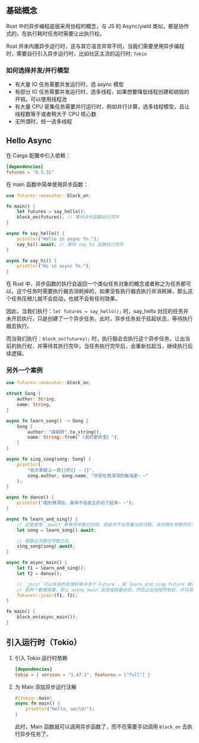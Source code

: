 ## 基础概念

Rust 中的异步编程底层采用协程的概念，与 JS 的 Async/yield 类似，都是协作式的，在执行耗时任务时需要让出执行权。

Rust 并未内置异步运行时，这与其它语言非常不同，当我们需要使用异步编程时，需要自行引入异步运行时，比如社区主流的运行时: `Tokio`

### 如何选择并发/并行模型

- 有大量 IO 任务需要并发运行时，选 async 模型
- 有部分 IO 任务需要并发运行时，选多线程，如果想要降低线程创建和销毁的开销，可以使用线程池
- 有大量 CPU 密集任务需要并行运行时，例如并行计算，选多线程模型，且让线程数等于或者稍大于 CPU 核心数
- 无所谓时，统一选多线程

## Hello Async

在 Cargo 配置中引入依赖：

```toml
[dependencies]
futures = "0.3.31"
```

在 main 函数中简单使用异步函数：

```rust
use futures::executor::block_on;

fn main() {
    let futures = say_hello();
    block_on(futures); // 等待异步函数执行完毕
}

async fn say_hello() {
    println!("Hello in async fn.");
    say_hi().await; // 等待 say_hi 函数执行完毕
}

async fn say_hi() {
    println!("Hi in async fn.");
}

```

在 Rust 中，异步函数的执行会返回一个类似任务对象的概念或者称之为任务都可以，这个任务时需要执行器去消耗掉的，如果没有执行器去执行并消耗掉，那么这个任务压根儿就不会启动，也就不会有任何效果。

因此，当我们执行：`let futures = say_hello();` 时，say_hello 对应的任务并未开启执行，只是创建了一个异步任务，此时，异步任务处于挂起状态，等待执行器去执行。

而当我们执行：`block_on(futures);` 时，执行器会去执行这个异步任务，让出当前的执行权，并等待其执行完毕，当任务执行完毕后，会重新拉起当，继续执行后续逻辑。

### 另外一个案例

```rust
use futures::executor::block_on;

struct Song {
    author: String,
    name: String,
}

async fn learn_song() -> Song {
    Song {
        author: "曲婉婷".to_string(),
        name: String::from("《我的歌声里》"),
    }
}

async fn sing_song(song: Song) {
    println!(
        "给大家献上一首{}的{} ~ {}",
        song.author, song.name, "你存在我深深的脑海里~ ~"
    );
}

async fn dance() {
    println!("唱到情深处，身体不由自主的动了起来~ ~");
}

async fn learn_and_sing() {
    // 这里使用`.await`来等待学歌的完成，但是并不会阻塞当前线程，该线程在学歌的任务`.await`后，完全可以去执行跳舞的任务
    let song = learn_song().await;

    // 唱歌必须要在学歌之后
    sing_song(song).await;
}

async fn async_main() {
    let f1 = learn_and_sing();
    let f2 = dance();

    // `join!`可以并发的处理和等待多个`Future`，若`learn_and_sing Future`被阻塞，那`dance Future`可以拿过线程的所有权继续执行。若`dance`也变成阻塞状态，那`learn_and_sing`又可以再次拿回线程所有权，继续执行。
    // 若两个都被阻塞，那么`async main`会变成阻塞状态，然后让出线程所有权，并将其交给`main`函数中的`block_on`执行器
    futures::join!(f1, f2);
}

fn main() {
    block_on(async_main());
}
```

## 引入运行时（Tokio）

1. 引入 Tokio 运行时依赖

   ```toml
   [dependencies]
   tokio = { version = "1.47.1", features = ["full"] }
   ```

2. 为 Main 添加异步运行注解

   ```rust
   #[tokio::main]
   async fn main() {
       println!("Hello, world!");
   }
   ```

   此时，Main 函数就可以调用异步函数了，而不在需要手动调用 `block_on` 去执行异步任务了。
